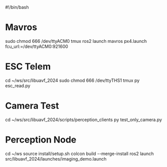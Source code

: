 #!/bin/bash

# Mavros
sudo chmod 666 /dev/ttyACM0
tmux
ros2 launch mavros px4.launch fcu_url:=/dev/ttyACM0:921600

# ESC Telem
cd ~/ws/src/libuavf_2024
sudo chmod 666 /dev/ttyTHS1
tmux
py esc_read.py

# Camera Test
cd ~/ws/src/libuavf_2024/scripts/perception_clients
py test_only_camera.py

# Perception Node
cd ~/ws
source install/setup.sh
colcon build --merge-install
ros2 launch src/libuavf_2024/launches/imaging_demo.launch